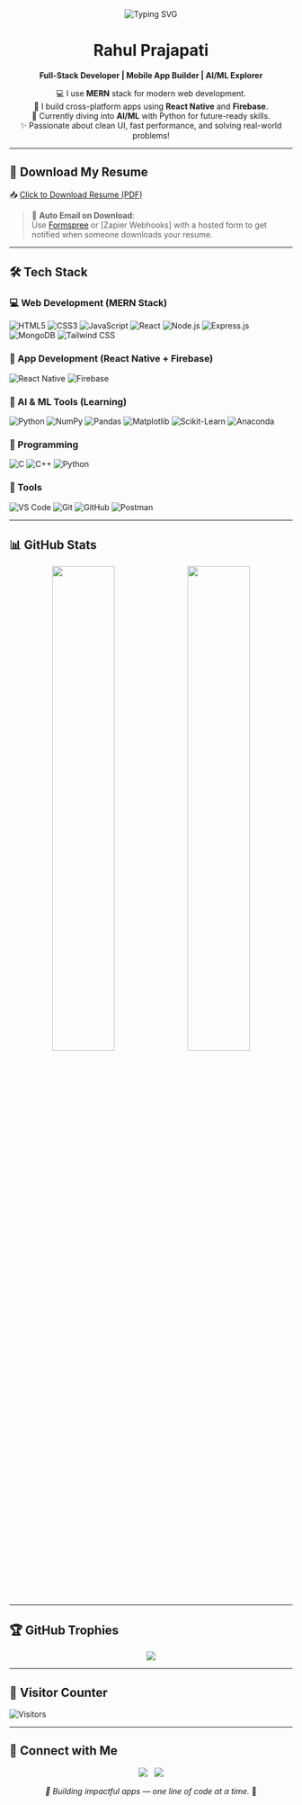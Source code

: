 <!-- 🧠 Typing Animation Banner -->
<div align="center">
  <img src="https://readme-typing-svg.demolab.com?font=Fira+Code&pause=1000&color=00F7FF&center=true&vCenter=true&width=600&lines=Hi+there!+I'm+Rahul+👋;Full+Stack+%2B+Mobile+App+Developer;MERN+Stack+%7C+React+Native+%7C+Firebase;AI+%2F+ML+Explorer+%7C+Problem+Solver;Let's+Build+Something+Awesome+🚀" alt="Typing SVG" />
</div>

<!-- ⚡ Name & Title -->
<h1 align="center">Rahul Prajapati</h1>
<p align="center">
  <b>Full-Stack Developer | Mobile App Builder | AI/ML Explorer</b>
</p>

<p align="center">
  💻 I use <b>MERN</b> stack for modern web development.<br>
  📱 I build cross-platform apps using <b>React Native</b> and <b>Firebase</b>.<br>
  🧠 Currently diving into <b>AI/ML</b> with Python for future-ready skills.<br>
  ✨ Passionate about clean UI, fast performance, and solving real-world problems!
</p>

---

## 📄 Download My Resume
📥 [Click to Download Resume (PDF)](https://github.com/rahul-rrp/rahul-rrp/blob/main/RahulPrajapatiResume.pdf)

> 📨 **Auto Email on Download**:  
Use [Formspree](https://formspree.io/) or [Zapier Webhooks] with a hosted form to get notified when someone downloads your resume.

---

## 🛠️ Tech Stack

### 💻 Web Development (MERN Stack)
![HTML5](https://img.shields.io/badge/-HTML5-E34F26?logo=html5&logoColor=fff)
![CSS3](https://img.shields.io/badge/-CSS3-1572B6?logo=css3&logoColor=fff)
![JavaScript](https://img.shields.io/badge/-JavaScript-F7DF1E?logo=javascript&logoColor=000)
![React](https://img.shields.io/badge/-React-61DAFB?logo=react&logoColor=000)
![Node.js](https://img.shields.io/badge/-Node.js-339933?logo=node.js&logoColor=fff)
![Express.js](https://img.shields.io/badge/-Express-000000?logo=express&logoColor=fff)
![MongoDB](https://img.shields.io/badge/-MongoDB-47A248?logo=mongodb&logoColor=fff)
![Tailwind CSS](https://img.shields.io/badge/-TailwindCSS-06B6D4?logo=tailwindcss&logoColor=fff)

### 📱 App Development (React Native + Firebase)
![React Native](https://img.shields.io/badge/-React%20Native-20232A?logo=react&logoColor=61DAFB)
![Firebase](https://img.shields.io/badge/-Firebase-FFCA28?logo=firebase&logoColor=000)

### 🤖 AI & ML Tools (Learning)
![Python](https://img.shields.io/badge/-Python-3776AB?logo=python&logoColor=fff)
![NumPy](https://img.shields.io/badge/-NumPy-013243?logo=numpy&logoColor=fff)
![Pandas](https://img.shields.io/badge/-Pandas-150458?logo=pandas&logoColor=fff)
![Matplotlib](https://img.shields.io/badge/-Matplotlib-8B008B?logo=plotly&logoColor=fff)
![Scikit-Learn](https://img.shields.io/badge/-ScikitLearn-F7931E?logo=scikitlearn&logoColor=fff)
![Anaconda](https://img.shields.io/badge/-Anaconda-44A833?logo=anaconda&logoColor=fff)

### 🧠 Programming
![C](https://img.shields.io/badge/-C-00599C?logo=c&logoColor=fff)
![C++](https://img.shields.io/badge/-C++-00599C?logo=c%2B%2B&logoColor=fff)
![Python](https://img.shields.io/badge/-Python-3776AB?logo=python&logoColor=fff)

### 🔧 Tools
![VS Code](https://img.shields.io/badge/-VS%20Code-0078d7?logo=visual-studio-code&logoColor=fff)
![Git](https://img.shields.io/badge/-Git-F05032?logo=git&logoColor=fff)
![GitHub](https://img.shields.io/badge/-GitHub-181717?logo=github&logoColor=fff)
![Postman](https://img.shields.io/badge/-Postman-FF6C37?logo=postman&logoColor=fff)

---

## 📊 GitHub Stats

<p align="center">
  <img src="https://github-readme-stats.vercel.app/api?username=rahul-rrp&show_icons=true&theme=radical" width="47%" />
  <img src="https://github-readme-stats.vercel.app/api/top-langs/?username=rahul-rrp&layout=compact&theme=radical" width="47%" />
</p>

---

## 🏆 GitHub Trophies

<p align="center">
  <img src="https://github-profile-trophy.vercel.app/?username=rahul-rrp&theme=radical&margin-w=10" />
</p>

---

## 📶 Visitor Counter

![Visitors](https://komarev.com/ghpvc/?username=rahul-rrp&color=blue&style=flat)

---

## 🔗 Connect with Me

<p align="center">
  <a href="https://linkedin.com/in/rahul-rrp"><img src="https://img.shields.io/badge/-LinkedIn-blue?logo=linkedin&logoColor=white" /></a>
  &nbsp;
  <a href="https://github.com/rahul-rrp"><img src="https://img.shields.io/badge/-GitHub-black?logo=github&logoColor=white" /></a>
</p>

<p align="center">
  <i>📱 Building impactful apps — one line of code at a time.</i> 🚀
</p>
